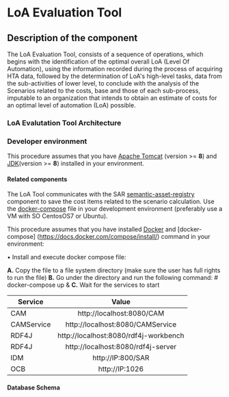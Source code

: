 # LoA Evaluation Tool

## Description of the component

The LoA Evaluation Tool, consists of a sequence of operations, which begins with the identification of the optimal overall LoA (Level Of Automation), using the information recorded during the process of acquiring HTA data, followed by the determination of LoA's high-level tasks, data from the sub-activities of lower level, to conclude with the analysis of the Scenarios related to the costs, base and those of each sub-process, imputable to an organization that intends to obtain an estimate of costs for an optimal level of automation (LoA) possible.

### LoA Evalutation Tool Architecture

### Developer environment

This procedure assumes that you have [Apache Tomcat](https://tomcat.apache.org/download-80.cgi) (version >= **8**) and [JDK](http://www.oracle.com/technetwork/java/javase/downloads)(version >= **8**) installed in your environment.

#### Related components

The LoA Tool communicates with the SAR [semantic-asset-registry](https://github.com/is3labengrd/semantic-asset-registry) component to save the cost items related to the scenario calculation. 
Use the [docker-compose](https://github.com/is3labengrd/loa-evaluation-tool/docker-compose.yml) file in your development environment (preferably use a VM with SO CentosOS7 or Ubuntu).

This procedure assumes that you have installed [Docker](https://docs.docker.com/install/) and [docker-compose] (https://docs.docker.com/compose/install/) command in your environment:

• Install and execute docker compose file:

 **A.** Copy the file to a file system directory (make sure the user has full rights to run the file)
 **B.** Go under the directory and run the following command: # docker-compose up & 
 **C.** Wait for the services to start 
 
| Service       | Value                                         | 
| ------------- |:---------------------------------------------:| 
| CAM		        | http://localhost:8080/CAM		 	                |
| CAMService    | http://localhost:8080/CAMService 	            |
| RDF4J		      | http://localhost:8080/rdf4j-workbench         |
| RDF4J		      | http://localhost:8080/rdf4j-server            |
| IDM           | http://IP:800/SAR		                          | 
| OCB  			    | http://IP:1026 							                  |


#### Database Schema



